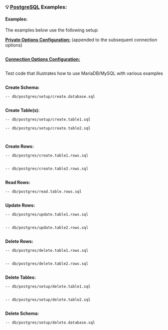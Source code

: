 ### 💡 [PostgreSQL](https://www.postgresql.org) Examples:

#### Examples:<sub id="examples"></sub>

The examples below use the following setup:

__[Private Options Configuration:](https://ugate.github.io/sqler/Manager.html#~PrivateOptions)__ (appended to the subsequent connection options)
```jsdocp ./test/fixtures/priv.json
```

__[Connection Options Configuration:](global.html#PGConnectionOptions)__
```jsdocp ./test/fixtures/postgres/conf.json
```

Test code that illustrates how to use MariaDB/MySQL with various examples
```jsdocp ./test/fixtures/run-example.js
```

__Create Schema:__

```jsdocp ./test/db/postgres/setup/create.database.sql
-- db/postgres/setup/create.database.sql
```

```jsdocp ./test/lib/postgres/setup/create.database.js
```

__Create Table(s):__

```jsdocp ./test/db/postgres/setup/create.table1.sql
-- db/postgres/setup/create.table1.sql
```
```jsdocp ./test/db/postgres/setup/create.table2.sql
-- db/postgres/setup/create.table2.sql
```

```jsdocp ./test/lib/postgres/setup/create.table1.js
```
```jsdocp ./test/lib/postgres/setup/create.table2.js
```

__Create Rows:__

```jsdocp ./test/db/postgres/create.table1.rows.sql
-- db/postgres/create.table1.rows.sql
```

```jsdocp ./test/lib/postgres/create.table1.rows.js
```

```jsdocp ./test/db/postgres/create.table2.rows.sql
-- db/postgres/create.table2.rows.sql
```

```jsdocp ./test/lib/postgres/create.table2.rows.js
```

__Read Rows:__

```jsdocp ./test/db/postgres/read.table.rows.sql
-- db/postgres/read.table.rows.sql
```

```jsdocp ./test/lib/postgres/read.table.rows.js
```

__Update Rows:__

```jsdocp ./test/db/postgres/update.table1.rows.sql
-- db/postgres/update.table1.rows.sql
```

```jsdocp ./test/lib/postgres/update.table1.rows.js
```

```jsdocp ./test/db/postgres/update.table2.rows.sql
-- db/postgres/update.table2.rows.sql
```

```jsdocp ./test/lib/postgres/update.table2.rows.js
```

__Delete Rows:__

```jsdocp ./test/db/postgres/delete.table1.rows.sql
-- db/postgres/delete.table1.rows.sql
```

```jsdocp ./test/lib/postgres/delete.table1.rows.js
```

```jsdocp ./test/db/postgres/delete.table2.rows.sql
-- db/postgres/delete.table2.rows.sql
```

```jsdocp ./test/lib/postgres/delete.table2.rows.js
```

__Delete Tables:__

```jsdocp ./test/db/postgres/setup/delete.table1.sql
-- db/postgres/setup/delete.table1.sql
```

```jsdocp ./test/lib/postgres/setup/delete.table1.js
```

```jsdocp ./test/db/postgres/setup/delete.table2.sql
-- db/postgres/setup/delete.table2.sql
```

```jsdocp ./test/lib/postgres/setup/delete.table2.js
```

__Delete Schema:__

```jsdocp ./test/db/postgres/setup/delete.database.sql
-- db/postgres/setup/delete.database.sql
```

```jsdocp ./test/lib/postgres/setup/delete.database.js
```